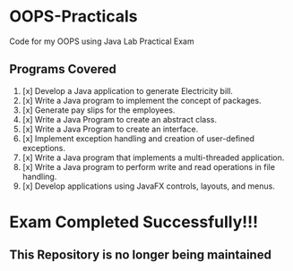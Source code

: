 # OOPS-Practicals
Code for my OOPS using Java Lab Practical Exam

## Programs Covered
1. [x] Develop a Java application to generate Electricity bill.
2. [x] Write a Java program to implement the concept of packages.
3. [x] Generate pay slips for the employees.
4. [x] Write a Java Program to create an abstract class.
5. [x] Write a Java Program to create an interface.
6. [x] Implement exception handling and creation of user-defined exceptions.
7. [x] Write a Java program that implements a multi-threaded application.
8. [x] Write a Java program to perform write and read operations in file handling.
9. [x] Develop applications using JavaFX controls, layouts, and menus.

# Exam Completed Successfully!!! 
## This Repository is no longer being maintained
